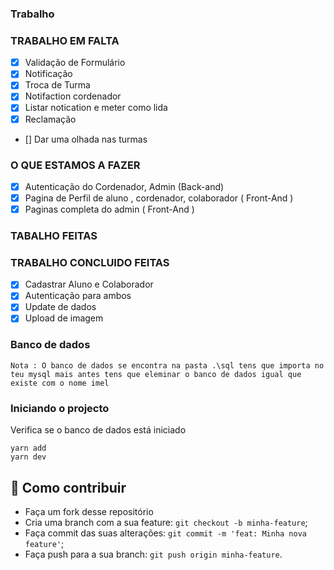 ### Trabalho

### TRABALHO EM FALTA

- [x] Validação de Formulário
- [x] Notificação
- [x] Troca de Turma
- [x] Notifaction cordenador 
- [x] Listar notication e meter como lida 
- [x] Reclamação
- [] Dar uma olhada nas turmas 

### O QUE ESTAMOS A FAZER

- [x] Autenticação do Cordenador, Admin (Back-and)
- [x] Pagina de Perfil de aluno , cordenador, colaborador ( Front-And )
- [x] Paginas completa do admin ( Front-And )

### TABALHO FEITAS

### TRABALHO CONCLUIDO FEITAS

- [x] Cadastrar Aluno e Colaborador
- [x] Autenticação para ambos
- [x] Update de dados
- [x] Upload de imagem

### Banco de dados

`Nota : O banco de dados se encontra na pasta .\sql tens que importa no teu mysql mais antes tens que eleminar o banco de dados igual que existe com o nome imel `

### Iniciando o projecto

Verifica se o banco de dados está iniciado

```shell
yarn add
yarn dev
```

## 🤔 Como contribuir

- Faça um fork desse repositório
- Cria uma branch com a sua feature: `git checkout -b minha-feature`;
- Faça commit das suas alterações: `git commit -m 'feat: Minha nova feature'`;
- Faça push para a sua branch: `git push origin minha-feature`.
